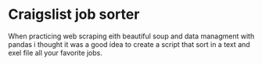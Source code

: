 # Craigslist job sorter

When practicing web scraping eith beautiful soup and data managment with pandas i thought it was a good idea to create a script that sort in a text and exel file all your favorite jobs.
